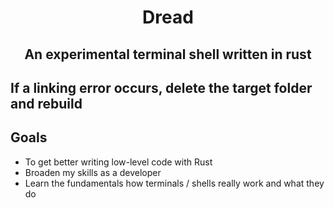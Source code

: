 <h1 align="center"> Dread </h1>
<h2 align="center"> An experimental terminal shell written in rust </h2>

## If a linking error occurs, delete the target folder and rebuild

## Goals
- To get better writing low-level code with Rust
- Broaden my skills as a developer
- Learn the fundamentals how terminals / shells really work and what they do
